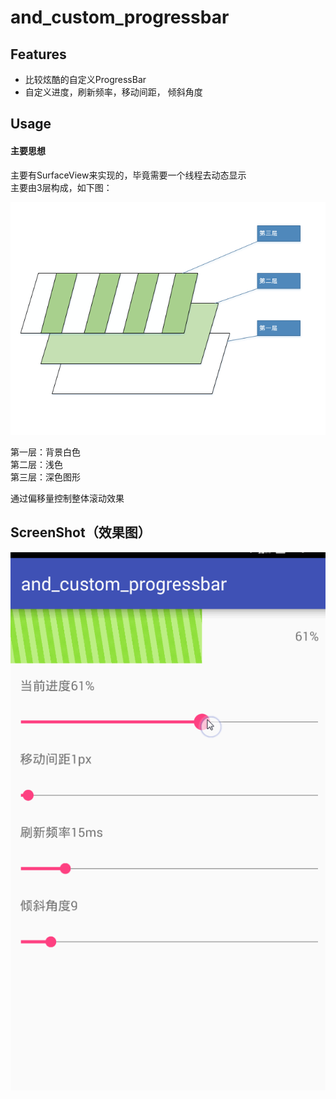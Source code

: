 # and\_custom\_progressbar


## Features    

- 比较炫酷的自定义ProgressBar  
- 自定义进度，刷新频率，移动间距， 倾斜角度  


## Usage

#### 主要思想
主要有SurfaceView来实现的，毕竟需要一个线程去动态显示  
主要由3层构成，如下图：

![image](https://raw.githubusercontent.com/XBeats/and_custom_progressbar/master/screenshot/ceng.png)

第一层：背景白色  
第二层：浅色  
第三层：深色图形  

通过偏移量控制整体滚动效果


## ScreenShot（效果图）

![image](https://raw.githubusercontent.com/XBeats/and_custom_progressbar/master/screenshot/progressbar.gif) 